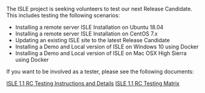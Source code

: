 <!--- PAGE_TITLE --->

The ISLE project is seeking volunteers to test our next Release Candidate. This includes testing the following scenarios:

* Installing a remote server ISLE Installation on Ubuntu 18.04
* Installing a remote server ISLE Installation on CentOS 7.x
* Updating an existing ISLE site to the latest Release Candidate
* Installing a Demo and Local version of ISLE on Windows 10 using Docker
* Installing a Demo and Local version of ISLE on Mac OSX High Sierra using Docker


If you want to be involved as a tester, please see the following documents:

[ISLE 1.1 RC Testing Instructions and Details](https://docs.google.com/document/d/1DBmpbWbtWJq_N5YXRkT50ETehnLCcsN4JUQRMsECKXE/)
[ISLE 1.1 RC Testing Matrix](https://docs.google.com/spreadsheets/d/1L-wrivXq2pUz7vcGsMCx3X7yKf27uokoaR8SovU_BsU/)
